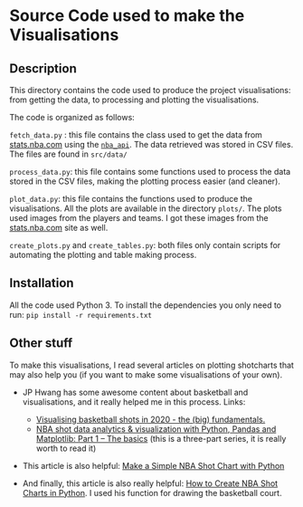 # Source Code used to make the Visualisations

## Description

This directory contains the code used to produce the project visualisations: from getting the data, to processing and plotting the visualisations.

The code is organized as follows:

```fetch_data.py``` : this file contains the class used to get the data from [stats.nba.com](stats.nba.com) using the [```nba_api```](https://github.com/swar/nba_api). The data retrieved was stored in CSV files. The files are found in ```src/data/``` 

```process_data.py```: this file contains some functions used to process the data stored in the CSV files, making the plotting process easier (and cleaner).

```plot_data.py```: this file contains the functions used to produce the visualisations. All the plots are available in the directory ```plots/```. The plots used images from the players and teams. I got these images from the [stats.nba.com](stats.nba.com) site as well.

```create_plots.py``` and ```create_tables.py```: both files only contain scripts for automating the plotting and table making process. 

## Installation

All the code used Python 3. To install the dependencies you only need to run: ```pip install -r requirements.txt```

## Other stuff

To make this visualisations, I read several articles on plotting shotcharts that may also help you (if you want to make some visualisations of your own).

- JP Hwang has some awesome content about basketball and visualisations, and it really helped me in this process. Links: 

  - [Visualising basketball shots in 2020 - the (big) fundamentals.](https://www.jphwang.com/visualising-basketball-shots-the-basics/)
  -  [NBA shot data analytics & visualization with Python, Pandas and Matplotlib: Part 1 – The basics](https://www.jphwang.com/nba-shot-data-analytics-visualization-with-python-pandas-and-matplotlib-part-1-the-basics/) (this is a three-part series, it is really worth to read it)

- This article is also helpful: [Make a Simple NBA Shot Chart with Python](https://towardsdatascience.com/make-a-simple-nba-shot-chart-with-python-e5d70db45d0d)

- And finally, this article is also really helpful: [How to Create NBA Shot Charts in Python](http://savvastjortjoglou.com/nba-shot-sharts.html). I used his function for drawing the basketball court. 

  
